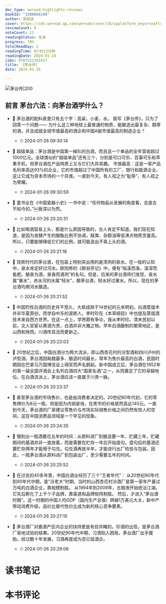 ```yaml
---
doc_type: weread-highlights-reviews
bookId: "3300084108"
author: 吴晓波
cover: https://cdn.weread.qq.com/weread/cover/18/cpplatform_eeyorteaftqgyfdmnsesdr/t7_cpplatform_eeyorteaftqgyfdmnsesdr1705043897.jpg
reviewCount: 0
noteCount: 11
readingStatus: 在读
progress: 70%
totalReadDay: 2
readingTime: 0小时12分钟
readingDate: 2024-01-24
isbn: 9787521761917
title: 《茅台传》
date: 2024-01-26

---
```


![ 茅台传|200](https://cdn.weread.qq.com/weread/cover/18/cpplatform_eeyorteaftqgyfdmnsesdr/t7_cpplatform_eeyorteaftqgyfdmnsesdr1705043897.jpg)


## 前言 茅台六法：向茅台酒学什么？


- 📌 茅台酒的配料表里只有五个字：高粱，小麦，水。
我写《茅台传》，只为了回答一个问题——
为什么这三种地球上最普通的物质，能酿造出最复杂、醇厚的酒，并且成就全球市值最高的酒企和中国A股市值最高的制造企业？ 
    - ⏱ 2024-01-26 09:30:14 

- 📌 超级单品：茅台酒是中国第一梯队的白酒，而且这一个单品的全年营收超过1000亿元。全球类似的“超级单品”还有三个，分别是可口可乐、百事可乐和苹果手机，但茅台酒在产品特质上又与它们大异其趣。
市值最高：这是一家产品毛利率高达93%的企业，它的市值超过了中国所有的工厂、银行和能源企业，这让它成为资本市场的一个异类。一直到今天，有人视之为“耻辱”，有人视之为荣耀。 
    - ⏱ 2024-01-26 09:30:59 

- 📌 童书业在《中国瓷器小史》一书中说：“任何物品从发展的角度看，总是古不如今的。”￼我深以为然。 
    - ⏱ 2024-01-26 20:20:31 

- 📌 比如喝酒容易上头，那是什么原因导致的，古人肯定不知道。我们现在知道，是因为发酵产生的酸酯比例不协调，醛类、杂醇油等低沸点物质含量高。所以，只要能够降低它们的比例，就可能造出不易上头的酒。 
    - ⏱ 2024-01-26 20:21:18 

- 📌 烧房时代的茅台酒，在包装上特别突出用的是清洌的泉水。在一般的认知中，泉水肯定好过河水。欧阳修的《醉翁亭记》中，便有“临溪而渔，溪深而鱼肥。酿泉为酒，泉香而酒洌”的名句。但是，后来的茅台酒师们发现，泉水属“重水”，赤水河的水属“轻水”，酿茅台酒，轻水好过重水。所以，现在的茅台酒均用河水酿造。 
    - ⏱ 2024-01-26 20:21:52 

- 📌 中国烈性白酒的历史并不悠久，大抵成熟于14世纪的元末明初。白酒蒸馏术并非华夏原创，而学自中东的波斯人，李时珍在《本草纲目》中也提及蒸馏酒技术来自西方世界。在这一点上，学界颇有争论，我从李时珍。清末民初以前，文人官宦以黄酒为贵，白酒并非大雅之物。早年白酒酿制的繁荣地区，是山西和陕西，川酒传其法而更新之。 
    - ⏱ 2024-01-26 20:23:03 

- 📌 20世纪之后，中国白酒分为两大流派，即山西杏花村的汾型酒和四川泸州的泸型酒。茅台酒因耗粮最多、酿造时间最长，常年为售价最高的白酒，民国时期因在巴拿马万国博览会上得奖而声名鹊起。新中国成立后，茅台酒在1952年的第一届全国评酒会上名列白酒四大“国家名酒”之一，从而奠定了它的卓越地位。在白酒流派上，茅台酒应该一直属于川贵一脉。 
    - ⏱ 2024-01-26 20:23:37 

- 📌 甚至茅台酒的市场售价，也是由消费者决定的。20世纪80年代初，它的零售牌价为8元一瓶，但是因为内销紧俏，在黑市的价格居然高达140元。一直到今天，茅台酒的厂家建议零售价与市场实际销售价格之间仍然有惊人的空间，这在中国消费品领域是一个罕见的现象。 
    - ⏱ 2024-01-26 20:24:35 

- 📌 慢到出一瓶酒要花五年的时间：从原料进厂到酿造要一年，贮藏三年，贮藏期间的基酒并非一直放着，而是需要在贮存一年后开始盘勾，盘勾后的基酒还要贮存两年才能用于勾兑。勾兑酒再放半年，才能进行出厂检验与包装。因此，一瓶茅台酒从原料进厂到包装出厂，至少需要五年的时间。 
    - ⏱ 2024-01-26 20:25:52 

- 📌 在过去的40多年里，中国白酒业经历了三个“王者年代”：
从20世纪80年代到90年代中期，是“汾老大”时期，当时的山西杏花村汾酒厂是第一家年产量过万吨的白酒企业，靠规模制胜。
从1994年到2009年，五粮液开始统治江湖。它先后孵化了上千个子品牌，靠渠道和品牌矩阵制胜。
然后，才进入“茅台酒时期”。这一时期的中国人均GDP（国内生产总值）跨越1万美元大关，新中产带动消费升级，品价比替代性价比成为新的核心竞争要素。 
    - ⏱ 2024-01-26 20:27:10 

- 📌 茅台酒厂对酱酒产区内企业的扶持更是有目共睹的。珍酒的出现，是茅台酒厂易地试验的结果。20世纪90年代中期，习酒陷入困局，茅台酒厂出手援助。经过数十年发展，习酒再度成为百亿级酒企。 
    - ⏱ 2024-01-26 20:29:06 

# 读书笔记


# 本书评论
